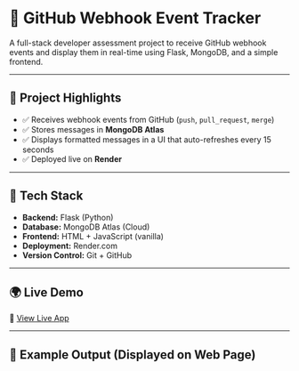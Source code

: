 # 🚀 GitHub Webhook Event Tracker

A full-stack developer assessment project to receive GitHub webhook events and display them in real-time using Flask, MongoDB, and a simple frontend.

---

## 📌 Project Highlights

- ✅ Receives webhook events from GitHub (`push`, `pull_request`, `merge`)
- ✅ Stores messages in **MongoDB Atlas**
- ✅ Displays formatted messages in a UI that auto-refreshes every 15 seconds
- ✅ Deployed live on **Render**

---

## 🔧 Tech Stack

- **Backend:** Flask (Python)
- **Database:** MongoDB Atlas (Cloud)
- **Frontend:** HTML + JavaScript (vanilla)
- **Deployment:** Render.com
- **Version Control:** Git + GitHub

---

## 🌍 Live Demo

🔗 [View Live App](https://webhook-repo-z351.onrender.com)

---

## 🧪 Example Output (Displayed on Web Page)

